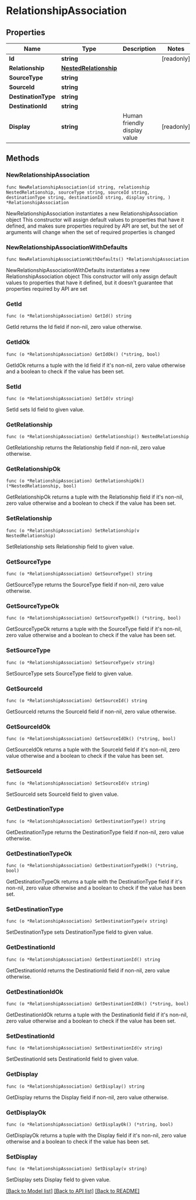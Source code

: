 # RelationshipAssociation

## Properties

Name | Type | Description | Notes
------------ | ------------- | ------------- | -------------
**Id** | **string** |  | [readonly] 
**Relationship** | [**NestedRelationship**](NestedRelationship.md) |  | 
**SourceType** | **string** |  | 
**SourceId** | **string** |  | 
**DestinationType** | **string** |  | 
**DestinationId** | **string** |  | 
**Display** | **string** | Human friendly display value | [readonly] 

## Methods

### NewRelationshipAssociation

`func NewRelationshipAssociation(id string, relationship NestedRelationship, sourceType string, sourceId string, destinationType string, destinationId string, display string, ) *RelationshipAssociation`

NewRelationshipAssociation instantiates a new RelationshipAssociation object
This constructor will assign default values to properties that have it defined,
and makes sure properties required by API are set, but the set of arguments
will change when the set of required properties is changed

### NewRelationshipAssociationWithDefaults

`func NewRelationshipAssociationWithDefaults() *RelationshipAssociation`

NewRelationshipAssociationWithDefaults instantiates a new RelationshipAssociation object
This constructor will only assign default values to properties that have it defined,
but it doesn't guarantee that properties required by API are set

### GetId

`func (o *RelationshipAssociation) GetId() string`

GetId returns the Id field if non-nil, zero value otherwise.

### GetIdOk

`func (o *RelationshipAssociation) GetIdOk() (*string, bool)`

GetIdOk returns a tuple with the Id field if it's non-nil, zero value otherwise
and a boolean to check if the value has been set.

### SetId

`func (o *RelationshipAssociation) SetId(v string)`

SetId sets Id field to given value.


### GetRelationship

`func (o *RelationshipAssociation) GetRelationship() NestedRelationship`

GetRelationship returns the Relationship field if non-nil, zero value otherwise.

### GetRelationshipOk

`func (o *RelationshipAssociation) GetRelationshipOk() (*NestedRelationship, bool)`

GetRelationshipOk returns a tuple with the Relationship field if it's non-nil, zero value otherwise
and a boolean to check if the value has been set.

### SetRelationship

`func (o *RelationshipAssociation) SetRelationship(v NestedRelationship)`

SetRelationship sets Relationship field to given value.


### GetSourceType

`func (o *RelationshipAssociation) GetSourceType() string`

GetSourceType returns the SourceType field if non-nil, zero value otherwise.

### GetSourceTypeOk

`func (o *RelationshipAssociation) GetSourceTypeOk() (*string, bool)`

GetSourceTypeOk returns a tuple with the SourceType field if it's non-nil, zero value otherwise
and a boolean to check if the value has been set.

### SetSourceType

`func (o *RelationshipAssociation) SetSourceType(v string)`

SetSourceType sets SourceType field to given value.


### GetSourceId

`func (o *RelationshipAssociation) GetSourceId() string`

GetSourceId returns the SourceId field if non-nil, zero value otherwise.

### GetSourceIdOk

`func (o *RelationshipAssociation) GetSourceIdOk() (*string, bool)`

GetSourceIdOk returns a tuple with the SourceId field if it's non-nil, zero value otherwise
and a boolean to check if the value has been set.

### SetSourceId

`func (o *RelationshipAssociation) SetSourceId(v string)`

SetSourceId sets SourceId field to given value.


### GetDestinationType

`func (o *RelationshipAssociation) GetDestinationType() string`

GetDestinationType returns the DestinationType field if non-nil, zero value otherwise.

### GetDestinationTypeOk

`func (o *RelationshipAssociation) GetDestinationTypeOk() (*string, bool)`

GetDestinationTypeOk returns a tuple with the DestinationType field if it's non-nil, zero value otherwise
and a boolean to check if the value has been set.

### SetDestinationType

`func (o *RelationshipAssociation) SetDestinationType(v string)`

SetDestinationType sets DestinationType field to given value.


### GetDestinationId

`func (o *RelationshipAssociation) GetDestinationId() string`

GetDestinationId returns the DestinationId field if non-nil, zero value otherwise.

### GetDestinationIdOk

`func (o *RelationshipAssociation) GetDestinationIdOk() (*string, bool)`

GetDestinationIdOk returns a tuple with the DestinationId field if it's non-nil, zero value otherwise
and a boolean to check if the value has been set.

### SetDestinationId

`func (o *RelationshipAssociation) SetDestinationId(v string)`

SetDestinationId sets DestinationId field to given value.


### GetDisplay

`func (o *RelationshipAssociation) GetDisplay() string`

GetDisplay returns the Display field if non-nil, zero value otherwise.

### GetDisplayOk

`func (o *RelationshipAssociation) GetDisplayOk() (*string, bool)`

GetDisplayOk returns a tuple with the Display field if it's non-nil, zero value otherwise
and a boolean to check if the value has been set.

### SetDisplay

`func (o *RelationshipAssociation) SetDisplay(v string)`

SetDisplay sets Display field to given value.



[[Back to Model list]](../README.md#documentation-for-models) [[Back to API list]](../README.md#documentation-for-api-endpoints) [[Back to README]](../README.md)


